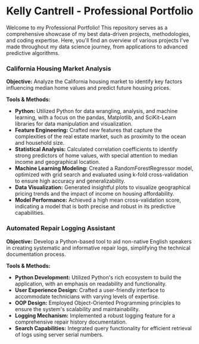 # Kelly Cantrell - Professional Portfolio
Welcome to my Professional Portfolio! This repository serves as a comprehensive showcase of my best data-driven projects, methodologies, and coding expertise. Here, you'll find an overview of various projects I've made throughout my data science journey, from applications to advanced predictive algorithms. 

### California Housing Market Analysis

**Objective:** Analyze the California housing market to identify key factors influencing median home values and predict future housing prices.

**Tools & Methods:**

- **Python:** Utilized Python for data wrangling, analysis, and machine learning, with a focus on the pandas, Matplotlib, and SciKit-Learn libraries for data manipulation and visualization.
- **Feature Engineering:** Crafted new features that capture the complexities of the real estate market, such as proximity to the ocean and household size.
- **Statistical Analysis:** Calculated correlation coefficients to identify strong predictors of home values, with special attention to median income and geographical location.
- **Machine Learning Modeling:** Created a RandomForestRegressor model, optimized with grid search and evaluated using k-fold cross-validation to ensure high accuracy and generalizability.
- **Data Visualization:** Generated insightful plots to visualize geographical pricing trends and the impact of income on housing affordability.
- **Model Performance:** Achieved a high mean cross-validation score, indicating a model that is both precise and robust in its predictive capabilities.

### Automated Repair Logging Assistant

**Objective:** Develop a Python-based tool to aid non-native English speakers in creating systematic and informative repair logs, simplifying the technical documentation process.

**Tools & Methods:**

- **Python Development:** Utilized Python's rich ecosystem to build the application, with an emphasis on readability and functionality.
- **User Experience Design:** Crafted a user-friendly interface to accommodate technicians with varying levels of expertise.
- **OOP Design:** Employed Object-Oriented Programming principles to ensure the system's scalability and maintainability.
- **Logging Mechanism:** Implemented a robust logging feature for a comprehensive repair history documentation.
- **Search Capabilities:** Integrated query functionality for efficient retrieval of logs using server serial numbers.
